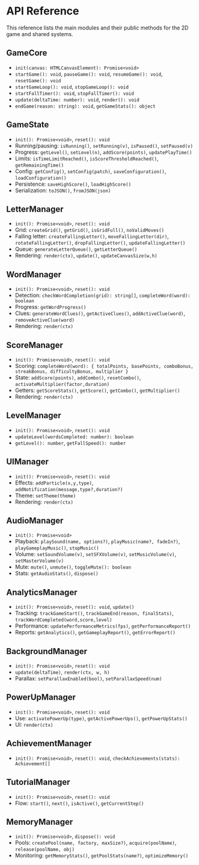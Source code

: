 # API Reference

This reference lists the main modules and their public methods for the 2D game and shared systems.

## GameCore
- `init(canvas: HTMLCanvasElement): Promise<void>`
- `startGame(): void`, `pauseGame(): void`, `resumeGame(): void`, `resetGame(): void`
- `startGameLoop(): void`, `stopGameLoop(): void`
- `startFallTimer(): void`, `stopFallTimer(): void`
- `update(deltaTime: number): void`, `render(): void`
- `endGame(reason: string): void`, `getGameStats(): object`

## GameState
- `init(): Promise<void>`, `reset(): void`
- Running/pausing: `isRunning()`, `setRunning(v)`, `isPaused()`, `setPaused(v)`
- Progress: `getLevel()`, `setLevel(n)`, `addScore(points)`, `updatePlayTime()`
- Limits: `isTimeLimitReached()`, `isScoreThresholdReached()`, `getRemainingTime()`
- Config: `getConfig()`, `setConfig(patch)`, `saveConfiguration()`, `loadConfiguration()`
- Persistence: `saveHighScore()`, `loadHighScore()`
- Serialization: `toJSON()`, `fromJSON(json)`

## LetterManager
- `init(): Promise<void>`, `reset(): void`
- Grid: `createGrid()`, `getGrid()`, `isGridFull()`, `noValidMoves()`
- Falling letter: `createFallingLetter()`, `moveFallingLetter(dir)`, `rotateFallingLetter()`, `dropFallingLetter()`, `updateFallingLetter()`
- Queue: `generateLetterQueue()`, `getLetterQueue()`
- Rendering: `render(ctx)`, `update()`, `updateCanvasSize(w,h)`

## WordManager
- `init(): Promise<void>`, `reset(): void`
- Detection: `checkWordCompletion(grid): string[]`, `completeWord(word): boolean`
- Progress: `getWordProgress()`
- Clues: `generateWordClues()`, `getActiveClues()`, `addActiveClue(word)`, `removeActiveClue(word)`
- Rendering: `render(ctx)`

## ScoreManager
- `init(): Promise<void>`, `reset(): void`
- Scoring: `completeWord(word): { totalPoints, basePoints, comboBonus, streakBonus, difficultyBonus, multiplier }`
- State: `addScore(points)`, `addCombo()`, `resetCombo()`, `activateMultiplier(factor,duration)`
- Getters: `getScoreStats()`, `getScore()`, `getCombo()`, `getMultiplier()`
- Rendering: `render(ctx)`

## LevelManager
- `init(): Promise<void>`, `reset(): void`
- `updateLevel(wordsCompleted: number): boolean`
- `getLevel(): number`, `getFallSpeed(): number`

## UIManager
- `init(): Promise<void>`, `reset(): void`
- Effects: `addParticle(x,y,type)`, `addNotification(message,type?,duration?)`
- Theme: `setTheme(theme)`
- Rendering: `render(ctx)`

## AudioManager
- `init(): Promise<void>`
- Playback: `playSound(name, options?)`, `playMusic(name?, fadeIn?)`, `playGameplayMusic()`, `stopMusic()`
- Volume: `setSoundVolume(v)`, `setSFXVolume(v)`, `setMusicVolume(v)`, `setMasterVolume(v)`
- Mute: `mute()`, `unmute()`, `toggleMute(): boolean`
- Stats: `getAudioStats()`, `dispose()`

## AnalyticsManager
- `init(): Promise<void>`, `reset(): void`, `update()`
- Tracking: `trackGameStart()`, `trackGameEnd(reason, finalStats)`, `trackWordCompleted(word,score,level)`
- Performance: `updatePerformanceMetrics(fps)`, `getPerformanceReport()`
- Reports: `getAnalytics()`, `getGameplayReport()`, `getErrorReport()`

## BackgroundManager
- `init(): Promise<void>`, `reset(): void`
- `update(deltaTime)`, `render(ctx, w, h)`
- Parallax: `setParallaxEnabled(bool)`, `setParallaxSpeed(num)`

## PowerUpManager
- `init(): Promise<void>`, `reset(): void`
- Use: `activatePowerUp(type)`, `getActivePowerUps()`, `getPowerUpStats()`
- UI: `render(ctx)`

## AchievementManager
- `init(): Promise<void>`, `reset(): void`, `checkAchievements(stats): Achievement[]`

## TutorialManager
- `init(): Promise<void>`, `reset(): void`
- Flow: `start()`, `next()`, `isActive()`, `getCurrentStep()`

## MemoryManager
- `init(): Promise<void>`, `dispose(): void`
- Pools: `createPool(name, factory, maxSize?)`, `acquire(poolName)`, `release(poolName, obj)`
- Monitoring: `getMemoryStats()`, `getPoolStats(name?)`, `optimizeMemory()`
